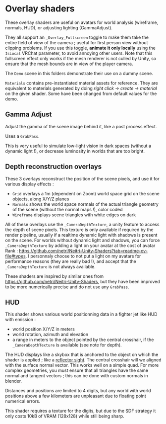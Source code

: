 # Overlay shaders

These overlay shaders are useful on avatars for world analysis (wireframe, normals, HUD), or adjusting lighting (GammaAdjust).

They all support an `_Overlay_Fullscreen` toggle to make them take the entire field of view of the camera ; useful for first person view without clipping problems.
If you use this toggle, **animate it only locally** using the `IsLocal` VRChat parameter, to avoid annoying other users.
Note that this fullscreen effect only works if the mesh renderer is not culled by Unity, so ensure that the mesh bounds are in view of the player camera.

The `Demo` scene in this folders demonstrate their use on a dummy scene.

`Materials` contains pre-instantiated material assets for reference.
They are equivalent to materials generated by doing *right click → create → material* on the given shader.
Some have been changed from default values for the demo.

## Gamma Adjust
Adjust the gamma of the scene image behind it, like a post process effect.

Uses a `GrabPass`.

This is very useful to simulate low-light vision in dark spaces (without a dynamic light !), or decrease luminosity in worlds that are too bright.

## Depth reconstruction overlays
These 3 overlays reconstruct the position of the scene pixels, and use it for various display effects :
- `Grid` overlays a 1m (dependent on Zoom) world space grid on the scene objects, along X/Y/Z planes
- `Normals` shows the world space normals of the actual triangle geometry of the scene (without the normal maps !), color coded
- `Wireframe` displays scene triangles with white edges on dark

All of these overlays use the `_CameraDepthTexture`, a unity feature to access the depth of scene pixels.
This texture is only available if required by the render pipeline, usually if a realtime dynamic light with shadows is present on the scene.
For worlds without dynamic light and shadows, you can force `_CameraDepthTexture` by adding a light on your avatar at the cost of avatar Rank : https://github.com/netri/Neitri-Unity-Shaders?tab=readme-ov-file#types.
I personnaly choose to not put a light on my avatars for performance reasons (they are really bad !), and accept that the `_CameraDepthTexture` is not always available.

These shaders are inspired by similar ones from https://github.com/netri/Neitri-Unity-Shaders, but they have been improved to be more numerically precise and do not use any `GrabPass`.

## HUD
This shader shows various world positionning data in a fighter jet like HUD with emission :
- world position X/Y/Z in meters
- world rotation, azimuth and elevation
- a range in meters to the object pointed by the central crosshair, if the `_CameraDepthTexture` is available (see note for depth).

The HUD displays like a skybox that is anchored to the object on which the shader is applied ; like a [reflector sight](https://en.wikipedia.org/wiki/Reflector_sight).
The central crosshair will we aligned with the surface normal vector.
This works well on a simple quad.
For more complex geometries, you must ensure that all triangles have the same normal and tangent vectors ; this can be done with custom normals in blender.

Distances and positions are limited to 4 digits, but any world with world positions above a few kilometers are unpleasant due to floating point numerical errors.

This shader requires a texture for the digits, but due to the SDF strategy it only costs 10kB of VRAM (128x128) while still being sharp.